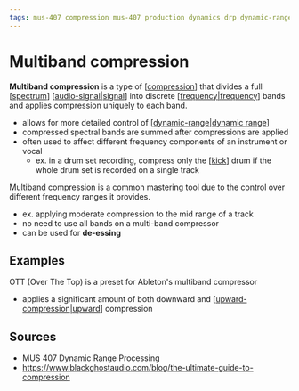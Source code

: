 ```yaml
---
tags: mus-407 compression mus-407 production dynamics drp dynamic-range-compression dynamic-range
---
```


# Multiband compression

**Multiband compression** is a type of [[compression]] that divides a full [[spectrum]] [[audio-signal|signal]] into discrete [[frequency|frequency]] bands and applies compression uniquely to each band.

- allows for more detailed control of [[dynamic-range|dynamic range]]
- compressed spectral bands are summed after compressions are applied
- often used to affect different frequency components of an instrument or vocal
  - ex. in a drum set recording, compress only the [[kick]] drum if the whole drum set is recorded on a single track

Multiband compression is a common mastering tool due to the control over different frequency ranges it provides.

- ex. applying moderate compression to the mid range of a track
- no need to use all bands on a multi-band compressor
- can be used for **de-essing**

## Examples

OTT (Over The Top) is a preset for Ableton's multiband compressor

- applies a significant amount of both downward and [[upward-compression|upward]] compression

## Sources

- MUS 407 Dynamic Range Processing
- <https://www.blackghostaudio.com/blog/the-ultimate-guide-to-compression>

[//begin]: # "Autogenerated link references for markdown compatibility"
[compression]: compression "Compression"
[spectrum]: spectrum "Spectrum"
[audio-signal|signal]: audio-signal "Audio Signal"
[frequency|frequency]: frequency "Frequency"
[dynamic-range|dynamic range]: dynamic-range "Dynamic Range"
[kick]: kick "Kick Drum"
[upward-compression|upward]: upward-compression "Upward Compression"
[//end]: # "Autogenerated link references"
